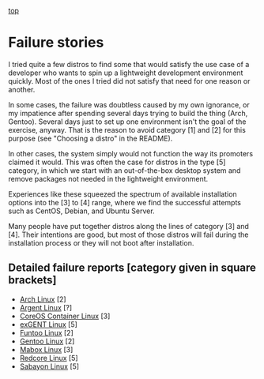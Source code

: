 [top](README.md)

# Failure stories

I tried quite a few distros to find some that would satisfy the use case of a developer who wants to spin up a lightweight development environment quickly. Most of the ones I tried did not satisfy that need for one reason or another. 

In some cases, the failure was doubtless caused by my own ignorance, or my impatience after spending several days trying to build the thing (Arch, Gentoo). Several days just to set up one environment isn't the goal of the exercise, anyway. That is the reason to avoid category [1] and [2] for this purpose (see "Choosing a distro" in the README). 

In other cases, the system simply would not function the way its promoters claimed it would. This was often the case for distros in the type [5] category, in which we start with an out-of-the-box desktop system and remove packages not needed in the lightweight environment. 

Experiences like these squeezed the spectrum of available installation options into the [3] to [4] range, where we find the successful attempts such as CentOS, Debian, and Ubuntu Server.

Many people have put together distros along the lines of category [3] and [4]. Their intentions are good, but most of those distros will fail during the installation process or they will not boot after installation. 

## Detailed failure reports [category given in square brackets]

- [Arch Linux](failures/archlinux-fail.md) [2]
- [Argent Linux](failures/argent-fail.md) [?]
- [CoreOS Container Linux](failures/coreos-fail.md) [3]
- [exGENT Linux](failures/exgent-fail.md) [5]
- [Funtoo Linux](failures/funtoo-fail.md) [2]
- [Gentoo Linux](failures/gentoo-fail.md) [2]
- [Mabox Linux](failures/mabox-fail.md) [3]
- [Redcore Linux](failures/redcore-fail.md) [5]
- [Sabayon Linux](failures/sabayon-fail.md) [5]

